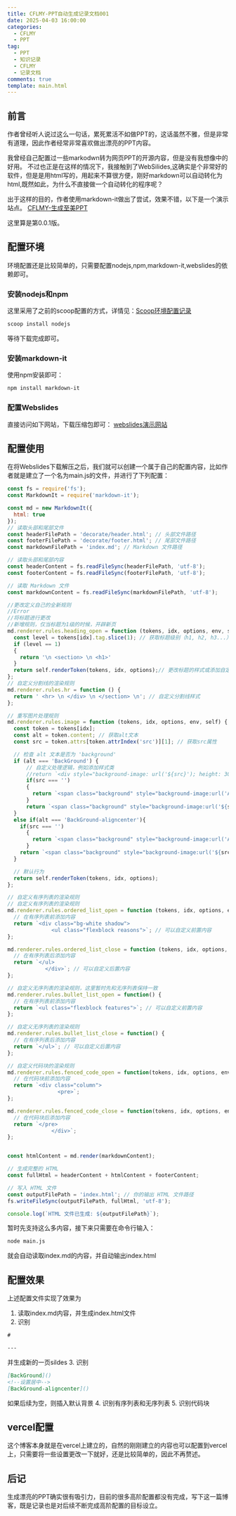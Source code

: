 ```yaml
---
title: CFLMY-PPT自动生成记录文档001
date: 2025-04-03 16:00:00
categories:
  - CFLMY
  - PPT
tag:
  - PPT
  - 知识记录
  - CFLMY
  - 记录文档
comments: true
template: main.html
---
```

## 前言
作者曾经听人说过这么一句话，累死累活不如做PPT的，这话虽然不雅，但是非常有道理，因此作者经常非常喜欢做出漂亮的PPT内容。

我曾经自己配置过一些markodwn转为网页PPT的开源内容，但是没有我想像中的好用。
不过也正是在这样的情况下，我接触到了WebSilides,这确实是个非常好的软件，但是是用html写的，用起来不算很方便，刚好markdown可以自动转化为html,既然如此，为什么不直接做一个自动转化的程序呢？

出于这样的目的，作者使用markdown-it做出了尝试，效果不错，以下是一个演示站点。
[CFLMY-生成至美PPT](https://ppt.cflmy.cn/)

这里算是第0.0.1版。
## 配置环境
环境配置还是比较简单的，只需要配置nodejs,npm,markdown-it,webslides的依赖即可。
### 安装nodejs和npm
这里采用了之前的scoop配置的方式，详情见：[Scoop环境配置记录](../../Technology/Scoop/Scoop)
```ps
scoop install nodejs
```
等待下载完成即可。

### 安装markdown-it
使用npm安装即可：
```ps
npm install markdown-it
```

### 配置Webslides
直接访问如下网站，下载压缩包即可：
[webslides演示网站](https://webslides.tv/#slide=1)

## 配置使用
在将Webslides下载解压之后，我们就可以创建一个属于自己的配置内容，比如作者就是建立了一个名为main.js的文件，并进行了下列配置：
```javascript
const fs = require('fs');
const MarkdownIt = require('markdown-it');

const md = new MarkdownIt({
  html: true
});
// 读取头部和尾部文件
const headerFilePath = 'decorate/header.html'; // 头部文件路径
const footerFilePath = 'decorate/footer.html'; // 尾部文件路径
const markdownFilePath = 'index.md'; // Markdown 文件路径

// 读取头部和尾部内容
const headerContent = fs.readFileSync(headerFilePath, 'utf-8');
const footerContent = fs.readFileSync(footerFilePath, 'utf-8');

// 读取 Markdown 文件
const markdownContent = fs.readFileSync(markdownFilePath, 'utf-8');

//更改定义自己的全新规则
//Error
//将标题进行更改
//新增规则，仅当标题为1级的时候，开辟新页
md.renderer.rules.heading_open = function (tokens, idx, options, env, self) {
  const level = tokens[idx].tag.slice(1); // 获取标题级别（h1, h2, h3...）
  if (level == 1)
  {
    return '\n <section> \n <h1>'
  }
  return self.renderToken(tokens, idx, options);// 更改标题的样式或添加自定义属性
};
// 自定义分割线的渲染规则
md.renderer.rules.hr = function () {
  return ' <hr> \n </div> \n </section> \n'; // 自定义分割线样式
};

// 重写图片处理规则
md.renderer.rules.image = function (tokens, idx, options, env, self) {
  const token = tokens[idx];
  const alt = token.content; // 获取alt文本
  const src = token.attrs[token.attrIndex('src')][1]; // 获取src属性

  // 检查 alt 文本是否为 'background'
  if (alt === 'BackGround') {
      // 自定义处理逻辑，例如添加样式类
      //return `<div style="background-image: url('${src}'); height: 300px;"></div>`;
      if(src === '')
      {
        return `<span class="background" style="background-image:url('Assert/cflmy-back.png')"></span> \n <div class="wrap">`
      }
      return `<span class="background" style="background-image:url('${src}')"></span> \n <div class="wrap">`
  }
  else if(alt === 'BackGround-aligncenter'){
    if(src === '')
      {
        return `<span class="background" style="background-image:url('Assert/cflmy-back.png')"></span> \n <div class="wrap">`
      }
    return `<span class="background" style="background-image:url('${src}')"></span> \n <div class="wrap aligncenter">`
  }

  // 默认行为
  return self.renderToken(tokens, idx, options);
};

// 自定义有序列表的渲染规则
// 自定义有序列表的渲染规则
md.renderer.rules.ordered_list_open = function (tokens, idx, options, env, self) {
  // 在有序列表前添加内容
  return `<div class="bg-white shadow">
              <ul class="flexblock reasons">`; // 可以自定义前置内容
};

md.renderer.rules.ordered_list_close = function (tokens, idx, options, env, self) {
  // 在有序列表后添加内容
  return `</ul>
            </div>`; // 可以自定义后置内容
};

// 自定义无序列表的渲染规则，这里暂时先和无序列表保持一致
md.renderer.rules.bullet_list_open = function() {
  // 在有序列表前添加内容
  return `<ul class="flexblock features">`; // 可以自定义前置内容
};

// 自定义无序列表的渲染规则
md.renderer.rules.bullet_list_close = function() {
  // 在有序列表后添加内容
  return `</ul>`; // 可以自定义后置内容
};

// 自定义代码块的渲染规则
md.renderer.rules.fenced_code_open = function(tokens, idx, options, env, self) {
  // 在代码块前添加内容
  return `<div class="column">
                <pre>`;
};

md.renderer.rules.fenced_code_close = function(tokens, idx, options, env, self) {
  // 在代码块后添加内容
  return `</pre>
              </div>`;
};


const htmlContent = md.render(markdownContent);

// 生成完整的 HTML
const fullHtml = headerContent + htmlContent + footerContent;

// 写入 HTML 文件
const outputFilePath = 'index.html'; // 你的输出 HTML 文件路径
fs.writeFileSync(outputFilePath, fullHtml, 'utf-8');

console.log(`HTML 文件已生成: ${outputFilePath}`);
```

暂时先支持这么多内容，接下来只需要在命令行输入：
```ps
node main.js
```
就会自动读取index.md的内容，并自动输出index.html

## 配置效果
上述配置文件实现了效果为

1. 读取index.md内容，并生成index.html文件
2. 识别
```md
#

---
```
并生成新的一页sildes
3. 识别
```md
[BackGround]()
<!--设置居中-->
[BackGround-aligncenter]()
```
如果后续为空，则插入默认背景
4. 识别有序列表和无序列表
5. 识别代码块


## vercel配置
这个博客本身就是在vercel上建立的，自然的刚刚建立的内容也可以配置到vercel上，只需要将一些设置更改一下就好，还是比较简单的，因此不再赘述。

## 后记
生成漂亮的PPT确实很有吸引力，目前的很多高阶配置都没有完成，写下这一篇博客，既是记录也是对后续不断完成高阶配置的目标设立。
